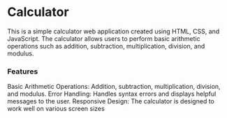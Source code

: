 # Calculator

This is a simple calculator web application created using HTML, CSS, and JavaScript. The calculator allows users to perform basic arithmetic operations such as addition, subtraction, multiplication, division, and modulus.

### Features
Basic Arithmetic Operations: Addition, subtraction, multiplication, division, and modulus.
Error Handling: Handles syntax errors and displays helpful messages to the user.
Responsive Design: The calculator is designed to work well on various screen sizes
